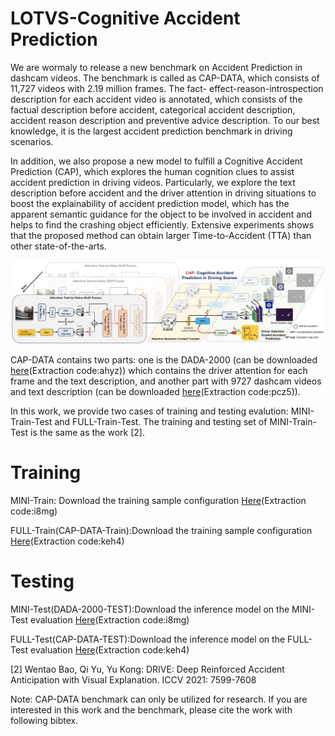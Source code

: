 # LOTVS-Cognitive Accident Prediction
We are wormaly to release a new benchmark on Accident Prediction in dashcam videos. The benchmark is called as CAP-DATA, which consists of 11,727 videos with 2.19 million frames. The fact- effect-reason-introspection description for each accident video is annotated, which consists of the factual description before accident, categorical accident description, accident reason description and preventive advice description. To our best knowledge, it is the largest accident prediction benchmark in driving scenarios.

In addition, we also propose a new model to fulfill a Cognitive Accident Prediction (CAP), which explores the human cognition clues to assist accident prediction in driving videos. Particularly, we explore the text description before accident and the driver attention in driving situations to boost the explainability of accident prediction model, which has the apparent semantic guidance for the object to be involved in accident and helps to find the crashing object efficiently. Extensive experiments shows that the proposed method can obtain larger Time-to-Accident (TTA) than other state-of-the-arts.


![image](https://github.com/JWFanggit/LOTVS-CAP/blob/main/model.png)


CAP-DATA contains two parts: one is the DADA-2000 (can be downloaded [here](https://pan.baidu.com/s/1oxoQKYIaNCkLCxVCrOwgHw?pwd=ahyz)(Extraction code:ahyz)) which contains the driver attention for each frame and the text description, and another part with 9727 dashcam videos and text description (can be downloaded [here](https://pan.baidu.com/s/1QjrTiBEVLgwBPnGkBOKaZg?pwd=pcz5 )(Extraction code:pcz5)). 

In this work, we provide two cases of training and testing evalution: MINI-Train-Test and FULL-Train-Test. The training and testing set of MINI-Train-Test is the same as the work [2].

# Training
MINI-Train: Download the training sample configuration [Here](https://pan.baidu.com/s/1tgXcaEaWQdgmoB7eubuZfA)(Extraction code:i8mg)

FULL-Train(CAP-DATA-Train):Download the training sample configuration [Here](https://pan.baidu.com/s/13iFDdi_aInqQBFOJHOXl8w)(Extraction code:keh4)



# Testing
MINI-Test(DADA-2000-TEST):Download the inference model on the MINI-Test evaluation [Here](https://pan.baidu.com/s/1tgXcaEaWQdgmoB7eubuZfA)(Extraction code:i8mg)

FULL-Test(CAP-DATA-TEST):Download the inference model on the FULL-Test evaluation [Here](https://pan.baidu.com/s/13iFDdi_aInqQBFOJHOXl8w)(Extraction code:keh4)


[2] Wentao Bao, Qi Yu, Yu Kong: DRIVE: Deep Reinforced Accident Anticipation with Visual Explanation. ICCV 2021: 7599-7608

Note: CAP-DATA benchmark can only be utilized for research. If you are interested in this work and the benchmark, please cite the work with following bibtex.
